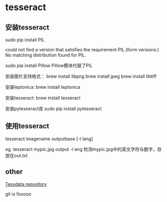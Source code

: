 # tesseract
## 安装tesseract
sudo pip install PIL

could not find a version that satisfies the requirement PIL.(form versions:)
No matching distribution found for PIL.

sudo pip install Pillow
Pillow模块代替了PIL

安装图片支持格式：
brew install libpng
brew install jpeg
brew install libtiff

安装leptonica:
brew install leptonica

安装tesseract:
brew install tesseract

安装pytesseract库
sudo pip install pytesseract

## 使用tesseract
tesseract imagename outputbase [-l lang]

eg. tesseract mypic.jpg output -l eng
检测mypic.jpg中的英文字符与数字，存放在out.txt

## other
[Tessdata repository](https://github.com/tesseract-ocr/tessdata)

git is fooooo